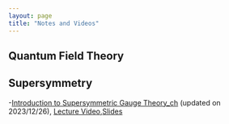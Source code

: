 ```yaml
---
layout: page
title: "Notes and Videos"
---
```

## Quantum Field Theory

## Supersymmetry
 -[Introduction to Supersymmetric Gauge Theory_ch](SUSYGAUGE.pdf) (updated on 2023/12/26), [Lecture Video](https://www.bilibili.com/video/BV1FG411e7wT/?spm_id_from=333.999.0.0),[Slides](Supersymmetric_Gauge_Theory.pdf)

